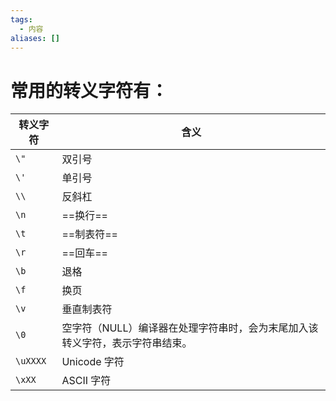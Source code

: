 ```yaml
---
tags:
  - 内容
aliases: []
---
```

# 常用的转义字符有：

 | 转义字符 | 含义                                                         |
 | -------- | ------------------------------------------------------------ |
 | `\"`     | 双引号                                                       |
 | `\'`     | 单引号                                                       |
 | `\\`     | 反斜杠                                                       |
 | `\n`     | ==换行==                                                         |
 | `\t`     | ==制表符==                                                       |
 | `\r`     | ==回车==                                                         |
 | `\b`     | 退格                                                         |
 | `\f`     | 换页                                                         |
 | `\v`     | 垂直制表符                                                   |
 | `\0`     | 空字符（NULL）编译器在处理字符串时，会为末尾加入该转义字符，表示字符串结束。 |
 | `\uXXXX` | Unicode 字符                                                 |
 | `\xXX`   | ASCII 字符                                                   |
